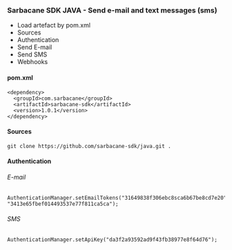 ### Sarbacane SDK JAVA - Send e-mail and text messages (sms)


* Load artefact by pom.xml
* Sources
* Authentication
* Send E-mail
* Send SMS
* Webhooks

#### pom.xml

```
<dependency>
  <groupId>com.sarbacane</groupId>
  <artifactId>sarbacane-sdk</artifactId>
  <version>1.0.1</version>
</dependency>
```


#### Sources

```
git clone https://github.com/sarbacane-sdk/java.git .
```

#### Authentication

###### E-mail

```
AuthenticationManager.setEmailTokens("31649838f306ebc8sca6b67be8cd7e20", "3413e65fbef014493537e77f811ca5ca");
```

###### SMS

```
AuthenticationManager.setApiKey("da3f2a93592ad9f43fb38977e8f64d76");
```